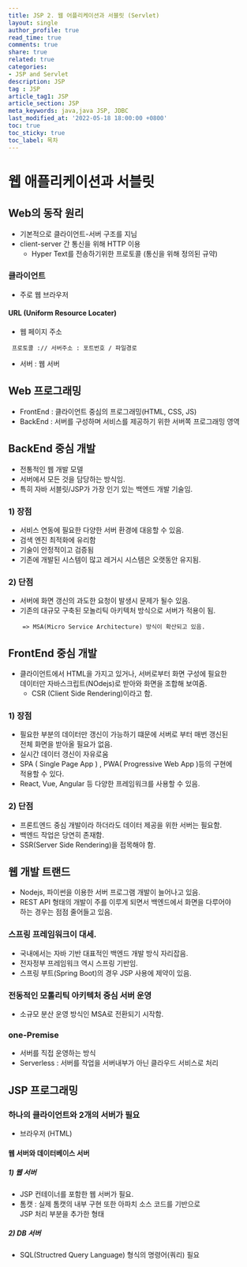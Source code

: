 ```yaml
---
title: JSP 2. 웹 어플리케이션과 서블릿 (Servlet)
layout: single
author_profile: true
read_time: true
comments: true
share: true
related: true
categories:
- JSP and Servlet
description: JSP
tag : JSP
article_tag1: JSP
article_section: JSP
meta_keywords: java,java JSP, JDBC
last_modified_at: '2022-05-18 18:00:00 +0800'
toc: true
toc_sticky: true
toc_label: 목차
---
```


웹 애플리케이션과 서블릿
======================

## Web의 동작 원리

* 기본적으로 클라이언트-서버 구조를 지님
* client-server 간 통신을 위해 HTTP 이용
    * Hyper Text를 전송하기위한 프로토콜 (통신을 위해 정의된 규약)

### 클라이언트

* 주로 웹 브라우저 

#### URL (Uniform Resource Locater)

* 웹 페이지 주소

```
 프로토콜 :// 서버주소 : 포트번호 / 파일경로
```

* 서버 : 웹 서버

## Web 프로그래밍

* FrontEnd : 클라이언트 중심의 프로그래밍(HTML, CSS, JS)
* BackEnd : 서버를 구성하며 서비스를 제공하기 위한 서버쪽 프로그래밍 영역

## BackEnd 중심 개발

* 전통적인 웹 개발 모델
* 서버에서 모든 것을 담당하는 방식임.
* 특히 자바 서블릿/JSP가 가장 인기 있는 백엔드 개발 기술임.

### 1) 장점 

* 서비스 연동에 필요한 다양한 서버 환경에 대응할 수 있음.
* 검색 엔진 최적화에 유리함 
* 기술이 안정적이고 검증됨
* 기존에 개발된 시스템이 많고 레거시 시스템은 오랫동안 유지됨.

### 2) 단점

* 서버에 화면 갱신의 과도한 요청이 발생시 문제가 될수 있음.
* 기존의 대규모 구축된 모놀리틱 아키텍처 방식으로 서버가 적용이 됨.

```
    => MSA(Micro Service Architecture) 방식이 확산되고 있음.
```

## FrontEnd 중심 개발

* 클라이언트에서 HTML을 가지고 있거나, 서버로부터 화면 구성에 필요한  
  데이터만 자바스크립트(NOdejs)로 받아와 화면을 조합해 보여줌.
    * CSR (Client Side Rendering)이라고 함.

### 1) 장점

* 필요한 부분의 데이터만 갱신이 가능하기 떄문에 서버로 부터 매번 갱신된  
  전체 화면을 받아올 필요가 없음.
* 실시간 데이터 갱신이 자유로움
* SPA ( Single Page App ) , PWA( Progressive Web App )등의 구현에  
  적용할 수 있다.
* React, Vue, Angular 등 다양한 프레임워크를 사용할 수 있음.

### 2) 단점

* 프론트엔드 중심 개발이라 하더라도 데이터 제공을 위한 서버는 필요함.
* 백엔드 작업은 당연히 존재함.
* SSR(Server Side Rendering)을 접목해야 함.

## 웹 개발 트랜드

* Nodejs, 파이썬을 이용한 서버 프로그램 개발이 늘어나고 있음.
* REST API 형태의 개발이 주를 이루게 되면서 백엔드에서 화면을 다루어야  
  하는 경우는 점점 줄어들고 있음.

### 스프링 프레임워크이 대세.
* 국내에서는 자바 기반 대표적인 백엔드 개발 방식 자리잡음.
* 전자정부 프레임워크 역시 스프링 기반임.
* 스프링 부트(Spring Boot)의 경우 JSP 사용에 제약이 있음.

### 전동적인 모톨리틱 아키텍처 중심 서버 운영

* 소규모 분산 운영 방식인 MSA로 전환되기 시작함.

### one-Premise

* 서버를 직접 운영하는 방식
* Serverless : 서버를 작업을 서버내부가 아닌 클라우드 서비스로 처리

## JSP 프로그래밍

### 하나의 클라이언트와 2개의 서버가 필요

* 브라우저 (HTML)

#### 웹 서버와 데이터베이스 서버

##### 1) 웹 서버 

* JSP 컨테이너를 포함한 웹 서버가 필요.
* 톰캣 : 실제 톰캣의 내부 구현 또한 아파치 소스 코드를 기반으로  
  JSP 처리 부분을 추가한 형태 

##### 2) DB 서버

* SQL(Structred Query Language) 형식의 명령어(쿼리) 필요
